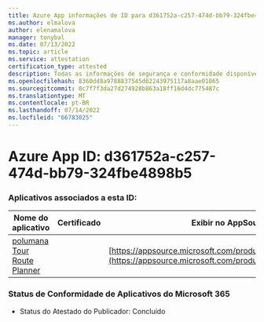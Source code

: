 ```yaml
---
title: Azure App informações de ID para d361752a-c257-474d-bb79-324fbe4898b5
ms.author: elmalova
author: elenamalova
manager: tonybal
ms.date: 07/13/2022
ms.topic: article
ms.service: attestation
certification_type: attested
description: Todas as informações de segurança e conformidade disponíveis para d361752a-c257-474d-bb79-324fbe4898b5.
ms.openlocfilehash: 8360dd8a9788837545d62243975117a8aae01065
ms.sourcegitcommit: 0c7f7f3da27d274928b863a18ff16d4dc775487c
ms.translationtype: MT
ms.contentlocale: pt-BR
ms.lasthandoff: 07/14/2022
ms.locfileid: "66783025"
---
```

# <a name="azure-app-id-d361752a-c257-474d-bb79-324fbe4898b5"></a>Azure App ID: d361752a-c257-474d-bb79-324fbe4898b5


### <a name="apps-associated-with-this-id"></a>Aplicativos associados a esta ID:
| **Nome do aplicativo** | **Certificado** | **Exibir no AppSource** |
|--------------|---------------|-----------------------|
| [polumana Tour Route Planner](../forward/WA200004331.md) |  | [https://appsource.microsoft.com/product/office/WA200004331](https://appsource.microsoft.com/product/office/WA200004331) |

### <a name="microsoft-365-app-compliance-status"></a>Status de Conformidade de Aplicativos do Microsoft 365
- Status do Atestado do Publicador: Concluído
